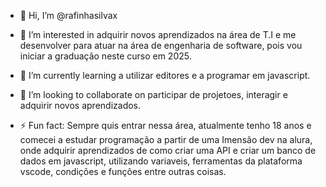 - 👋 Hi, I’m @rafinhasilvax
- 👀 I’m interested in adquirir novos aprendizados na área de T.I e me desenvolver para atuar na área de engenharia de software, pois vou iniciar a graduação neste curso em 2025.
- 🌱 I’m currently learning a utilizar editores e a programar em javascript.
- 💞️ I’m looking to collaborate on participar de projetoes, interagir e adquirir novos aprendizados.
  
- ⚡ Fun fact: Sempre quis entrar nessa área, atualmente tenho 18 anos e comecei a estudar programação a partir de uma Imensão dev na alura, onde adquirir aprendizados de como criar uma API e criar um banco de dados em javascript, utilizando variaveis, ferramentas da plataforma vscode, condições e funções entre outras coisas.

<!---
rafinhasilvax/rafinhasilvax is a ✨ special ✨ repository because its `README.md` (this file) appears on your GitHub profile.
You can click the Preview link to take a look at your changes.
--->
